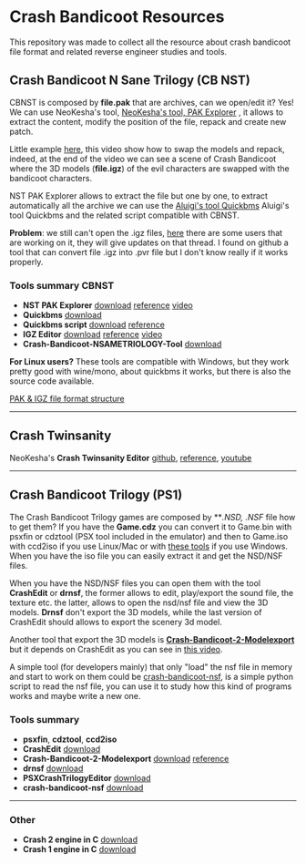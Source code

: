 # Crash Bandicoot Resources

This repository was made to collect all the resource about crash bandicoot file format and related reverse engineer studies and tools.


## Crash Bandicoot N Sane Trilogy (CB NST)

CBNST is composed by **file.pak** that are archives, can we open/edit it? Yes! We can use NeoKesha's tool, [NeoKesha's tool, PAK Explorer](http://twinsanity-hacking.tigersoftware.ru/viewtopic.php?f=2&t=6075) , it allows to extract the content, modify the position of the file, repack and create new patch.

Little example [here](https://www.youtube.com/watch?v=ArDcqoyF7iA), this video show how to swap the models and repack, indeed, at the end of the video we can see a scene of Crash Bandicoot where the 3D models (**file.igz**) of the evil characters are swapped with the bandicoot characters.

NST PAK Explorer allows to extract the file but one by one, to extract automatically all the archive we can use the [Aluigi's tool Quickbms](http://aluigi.altervista.org/quickbms.htm) Aluigi's tool Quickbms and the related script compatible with CBNST.

**Problem**: we still can't open the .igz files, [here](https://www.vg-resource.com/thread-32408-page-4.html)  there are some users that are working on it, they will give updates on that thread.
I found on github a tool that can convert file .igz into .pvr file but I don't know really if it works properly.

### Tools summary CBNST

- **NST PAK Explorer** [download](https://yadi.sk/d/0Ytfg3ca3YjtTN) [reference](http://twinsanity-hacking.tigersoftware.ru/viewtopic.php?f=2&t=6075) [video](https://www.youtube.com/watch?v=ArDcqoyF7iA)
- **Quickbms** [download](http://aluigi.altervista.org/quickbms.htm)
- **Quickbms script** [download](http://aluigi.altervista.org/bms/marvel_ultimate_alliance_2.bms) [reference](http://zenhax.com/viewtopic.php?t=7794)
- **IGZ Editor** [download](https://yadi.sk/d/6ofo5uq_3YpLV6) [reference](http://twinsanity-hacking.tigersoftware.ru/viewtopic.php?f=2&t=6076) [video](https://www.youtube.com/watch?v=1eiHJmjZrks)
- **Crash-Bandicoot-NSAMETRIOLOGY-Tool** [download](https://github.com/pashok6798/Crash-Bandicoot-NSAMETRIOLOGY-Tool)


**For Linux users?** These tools are compatible with Windows, but they work pretty good with wine/mono, about quickbms it works, but there is also the source code available.

[PAK & IGZ file format structure](https://thewarproom.com/showthread.php?tid=8)

 
---

## Crash Twinsanity
NeoKesha's **Crash Twinsanity Editor** [github](https://github.com/Smartkin/twinsanity-editor), [reference](http://twinsanity-hacking.tigersoftware.ru/viewtopic.php?t=2), [youtube](https://www.youtube.com/watch?v=eBE51p8zAlU)

---


## Crash Bandicoot Trilogy (PS1)

The Crash Bandicoot Trilogy games are composed by ***.NSD, *.NSF** file how to get them?
If you have the **Game.cdz** you can convert it to Game.bin with psxfin or cdztool (PSX tool included in the emulator) and then to Game.iso with ccd2iso if you use Linux/Mac or with [these tools](https://helpdeskgeek.com/free-tools-review/how-to-convert-bin-to-iso/) if you use Windows.
When you have the iso file you can easily extract it and get the NSD/NSF files.

When you have the NSD/NSF files you can open them with the tool **CrashEdit** or **drnsf**, the former allows to edit, play/export the sound file, the texture etc. the latter, allows to open the nsd/nsf file and view the 3D models.
**Drnsf** don't export the 3D models, while the last version of CrashEdit should allows to export the scenery 3d model.

Another tool that export the 3D models is **[Crash-Bandicoot-2-Modelexport](https://github.com/warenhuis/Crash-Bandicoot-2-Modelexport)** but it depends on CrashEdit as you can see in [this video](https://www.youtube.com/watch?v=g7ByLSotvNo).

A simple tool (for developers mainly) that only "load" the nsf file in memory and start to work on them could be [crash-bandicoot-nsf](https://github.com/dehodson/crash-bandicoot-nsf), is a simple python script to read the nsf file, you can use it to study how this kind of programs works and maybe write a new one.

### Tools summary
- **psxfin**, **cdztool**, **ccd2iso**
- **CrashEdit** [download](https://github.com/ManDude/CrashEdit/tree/newgui)
- **Crash-Bandicoot-2-Modelexport** [download](https://github.com/warenhuis/Crash-Bandicoot-2-Modelexport) [reference](https://www.youtube.com/watch?v=g7ByLSotvNo)
- **drnsf** [download](https://github.com/cbhacks/drnsf) 
- **PSXCrashTrilogyEditor** [download](https://github.com/TFSThiagoBR98/PSXCrashTrilogyEditor) 
- **crash-bandicoot-nsf** [download](https://github.com/dehodson/crash-bandicoot-nsf) 

---
### Other
- **Crash 2 engine in C** [download](https://github.com/ughman/c2c)
- **Crash 1 engine in C** [download](https://github.com/wurlyfox/c1c)
